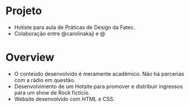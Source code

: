 # Projeto 
- Hotiste para aula de Práticas de Design da Fatec.
- Colaboração entre @carolinakaji e @

# Overview
- O conteúdo desenvolvido é meramente acadêmico. Não há parcerias com a rádio em questão.
- Desenvolvimento de um Hotsite para promover e distribuir ingressos para um show de Rock fictício.
- Website desenvolvido com HTML e CSS.

